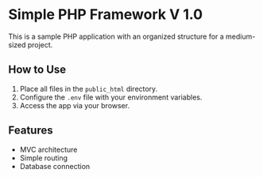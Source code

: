 # Simple PHP Framework V 1.0

This is a sample PHP application with an organized structure for a medium-sized project.

## How to Use
1. Place all files in the `public_html` directory.
2. Configure the `.env` file with your environment variables.
3. Access the app via your browser.

## Features
- MVC architecture
- Simple routing
- Database connection
